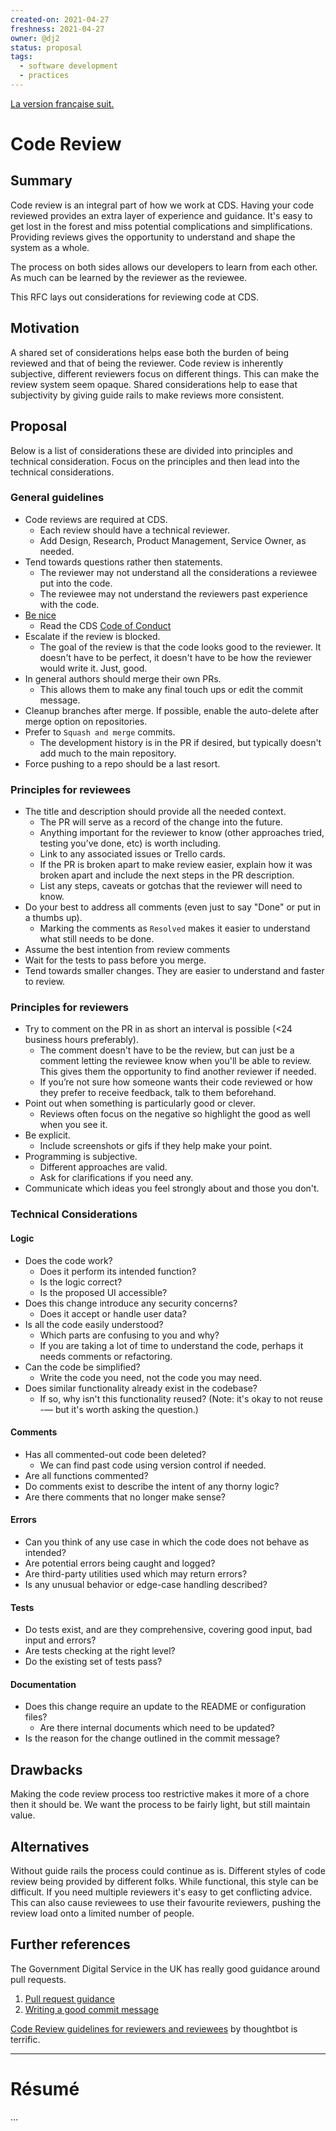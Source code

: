 ```yaml
---
created-on: 2021-04-27
freshness: 2021-04-27
owner: @dj2
status: proposal
tags:
  - software development
  - practices
---
```


[La version française suit.](#résumé)

# Code Review

## Summary
Code review is an integral part of how we work at CDS. Having your code
reviewed provides an extra layer of experience and guidance. It's easy to
get lost in the forest and miss potential complications and
simplifications.  Providing reviews gives the opportunity to understand
and shape the system as a whole.

The process on both sides allows our developers to learn from each other.
As much can be learned by the reviewer as the reviewee.

This RFC lays out considerations for reviewing code at CDS.

## Motivation
A shared set of considerations helps ease both the burden of being
reviewed and that of being the reviewer. Code review is inherently
subjective, different reviewers focus on different things. This can make
the review system seem opaque. Shared considerations help to ease that
subjectivity by giving guide rails to make reviews more consistent.

## Proposal
Below is a list of considerations these are divided into principles and
technical consideration. Focus on the principles and then lead into the
technical considerations.

### General guidelines
 - Code reviews are required at CDS.
   - Each review should have a technical reviewer.
   - Add Design, Research, Product Management, Service Owner, as needed.
 - Tend towards questions rather then statements.
   - The reviewer may not understand all the considerations a reviewee
     put into the code.
   - The reviewee may not understand the reviewers past experience with
     the code.
 - [Be nice](https://qz.com/work/625870/after-years-of-intensive-analysis-google-discovers-the-key-to-good-teamwork-is-being-nice/)
   - Read the CDS [Code of Conduct](https://github.com/cds-snc/.github/blob/master/CODE_OF_CONDUCT.md)
 - Escalate if the review is blocked.
   - The goal of the review is that the code looks good to the reviewer.
     It doesn't have to be perfect, it doesn't have to be how the
     reviewer would write it. Just, good.
 - In general authors should merge their own PRs.
   - This allows them to make any final touch ups or edit the commit
     message.
 - Cleanup branches after merge. If possible, enable the auto-delete
   after merge option on repositories.
 - Prefer to `Squash and merge` commits.
   - The development history is in the PR if desired, but typically
     doesn't add much to the main repository.
 - Force pushing to a repo should be a last resort.

### Principles for reviewees
 - The title and description should provide all the needed context.
   - The PR will serve as a record of the change into the future.
   - Anything important for the reviewer to know (other approaches tried,
     testing you’ve done, etc) is worth including.
   - Link to any associated issues or Trello cards.
   - If the PR is broken apart to make review easier, explain how it was
     broken apart and include the next steps in the PR description.
   - List any steps, caveats or gotchas that the reviewer will need to
     know.
 - Do your best to address all comments (even just to say "Done" or put
   in a thumbs up).
   - Marking the comments as `Resolved` makes it easier to understand
     what still needs to be done.
 - Assume the best intention from review comments
 - Wait for the tests to pass before you merge.
 - Tend towards smaller changes. They are easier to understand and
   faster to review.


### Principles for reviewers
 - Try to comment on the PR in as short an interval is possible (<24
   business hours preferably).
   - The comment doesn't have to be the review, but can just be a
     comment letting the reviewee know when you'll be able to review.
     This gives them the opportunity to find another reviewer if needed.
   - If you’re not sure how someone wants their code reviewed or how they
     prefer to receive feedback, talk to them beforehand.
 - Point out when something is particularly good or clever.
   - Reviews often focus on the negative so highlight the good as well
     when you see it.
 - Be explicit.
   - Include screenshots or gifs if they help make your point.
 - Programming is subjective.
   - Different approaches are valid.
   - Ask for clarifications if you need any.
 - Communicate which ideas you feel strongly about and those you don't.


### Technical Considerations

#### Logic
 - Does the code work?
   - Does it perform its intended function?
   - Is the logic correct?
   - Is the proposed UI accessible?
 - Does this change introduce any security concerns?
   - Does it accept or handle user data?
 - Is all the code easily understood?
   - Which parts are confusing to you and why?
   - If you are taking a lot of time to understand the code, perhaps it
     needs comments or refactoring.
 - Can the code be simplified?
   - Write the code you need, not the code you may need.
 - Does similar functionality already exist in the codebase?
   - If so, why isn't this functionality reused?
     (Note: it's okay to not reuse -— but it's worth asking the question.)

#### Comments
 - Has all commented-out code been deleted?
   - We can find past code using version control if needed.
 - Are all functions commented?
 - Do comments exist to describe the intent of any thorny logic?
 - Are there comments that no longer make sense?

#### Errors
 - Can you think of any use case in which the code does not behave as
   intended?
 - Are potential errors being caught and logged?
 - Are third-party utilities used which may return errors?
 - Is any unusual behavior or edge-case handling described?

#### Tests
 - Do tests exist, and are they comprehensive, covering good input, bad
   input and errors?
 - Are tests checking at the right level?
 - Do the existing set of tests pass?

#### Documentation
 - Does this change require an update to the README or configuration
   files?
   - Are there internal documents which need to be updated?
 - Is the reason for the change outlined in the commit message?


## Drawbacks
Making the code review process too restrictive makes it more of a chore
then it should be. We want the process to be fairly light, but still
maintain value.


## Alternatives
Without guide rails the process could continue as is. Different styles of
code review being provided by different folks. While functional, this
style can be difficult. If you need multiple reviewers it's easy to
get conflicting advice. This can also cause reviewees to use their
favourite reviewers, pushing the review load onto a limited number of
people.

## Further references

The Government Digital Service in the UK has really good guidance around
pull requests.
 1. [Pull request guidance](https://github.com/alphagov/styleguides/blob/master/pull-requests.md)
 2. [Writing a good commit message](https://github.com/alphagov/styleguides/blob/master/git.md)

[Code Review guidelines for reviewers and reviewees](https://github.com/thoughtbot/guides/tree/master/code-review)
by thoughtbot is terrific.


---

# Résumé

...




